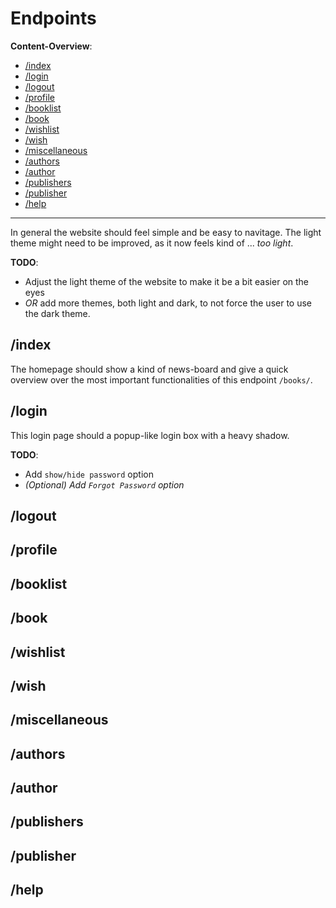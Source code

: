# Endpoints

__Content-Overview__:

- [/index](#index)
- [/login](#login)
- [/logout](#logout)
- [/profile](#profile)
- [/booklist](#booklist)
- [/book](#book)
- [/wishlist](#wishlist)
- [/wish](#wish)
- [/miscellaneous](#miscellaneous)
- [/authors](#authors)
- [/author](#author)
- [/publishers](#publishers)
- [/publisher](#publisher)
- [/help](#help)

---

In general the website should feel simple and be easy to navitage. The light theme might need to be improved, as it now feels kind of ... _too light_.

**TODO**:

- Adjust the light theme of the website to make it be a bit easier on the eyes
- _OR_ add more themes, both light and dark, to not force the user to use the dark theme.

## /index

The homepage should show a kind of news-board and give a quick overview over the most important functionalities of this endpoint `/books/`.

## /login

This login page should a popup-like login box with a heavy shadow.

**TODO**:

- Add `show/hide password` option
- _(Optional) Add `Forgot Password` option_

## /logout

## /profile

## /booklist

## /book

## /wishlist

## /wish

## /miscellaneous

## /authors

## /author

## /publishers

## /publisher

## /help
